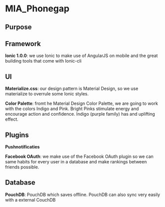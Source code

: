 # MIA_Phonegap

## Purpose

## Framework
**Ionic 1.0.0**: we use Ionic to make use of AngularJS on mobile and the great building tools that come with Ionic-cli

## UI
**Materialize.css**: our design pattern is Material Design, so we use materialize to overrule some Ionic styles.

**Color Palette**: fromt he Material Design Color Palette, we are going to work with the colors Indigo and Pink. Bright Pinks stimulate energy and encourage action and confidence. Indigo (purple family) has and uplifting effect.

## Plugins
**Pushnotificaties**

**Facebook OAuth**: we make use of the Facebook OAuth plugin so we can same habits for every user in a database and make rankings between friends possible.


## Database
**PouchDB**: PouchDB which saves offline. PouchDB can also sync very easily with a external CouchDB
